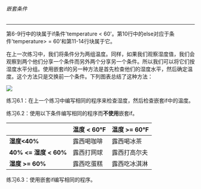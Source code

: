 ###### 嵌套条件
---


第6-9行中的块属于if条件'temperature < 60'。第10行中的else对应于条件'temperature> = 60'和第11-14行块属于它。

在上一次练习中，我们将条件分为两组温度。同样，如果我们观察湿度值，我们会观察到两个他们分享一个条件而另外两个分享另一个条件。所以我们可以将它们按湿度水平分组。使用嵌套if的另一种方法是首先检查他们的湿度水平，然后确定温度。这个方法只是交换前一个条件。下列图表总结了这种方法：

![](http://legendary.cdn.play8.io/learnpython/img/day8/p3.png)

练习6.1：在上一个练习中编写相同的程序来检查湿度，然后检查嵌套if中的温度。

练习6.2：使用以下条件编写相同的程序而**不使用**嵌套if。

&nbsp;|**温度 < 60°F**|**温度 >= 60°F**
-|-|-
**湿度<40%**|露西喝咖啡|露西喝冰茶
**40% <= 湿度 < 60%**|露西打网球|露西打高尔夫
**湿度 >= 60%**|露西吃蛋糕|露西吃冰淇淋

练习6.3：使用嵌套if编写相同的程序。

